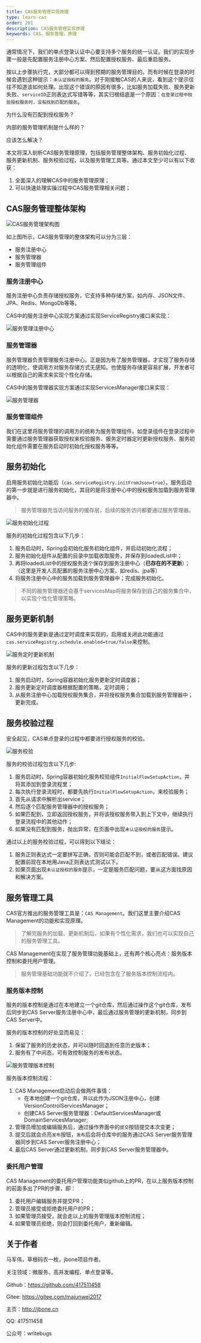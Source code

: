 ```yaml
---
title: CAS服务管理实现原理
type: learn-cas
order: 201
description: CAS服务管理实现原理
keywords: CAS，服务管理，原理
---
```


通常情况下，我们的单点登录认证中心要支持多个服务的统一认证。我们的实现步骤一般是先配置服务注册中心方案、然后配置授权服务、最后重启服务。

按以上步骤执行完，大部分都可以得到预期的服务管理目的。而有时候在登录的时候会遇到这种提示：`未认证授权的服务`。对于刚接触CAS的人来说，看到这个提示往往不知道该如何处理。出现这个错误的原因有很多，比如服务加载失败、服务更新失败、`serviceID`正则表达式写错等等，其实归根结底是一个原因：`在登录过程中校验授权服务时，没有找到匹配的服务`。

为什么没有匹配到授权服务？

内部的服务管理机制是什么样的？

应该怎么解决？

本文将深入剖析CAS服务管理原理，包括服务管理整体架构、服务初始化过程、服务更新机制、服务校验过程、以及服务管理工具等。通过本文至少可以有以下收获：

1. 全面深入的理解CAS中的服务管理原理；
2. 可以快速处理实操过程中CAS服务管理相关问题；

## CAS服务管理整体架构
![CAS服务管理架构图](images/service-management-architecture.png)

如上图所示，CAS服务管理的整体架构可以分为三层：
* 服务注册中心
* 服务管理器
* 服务管理组件

### 服务注册中心
服务注册中心负责存储授权服务，它支持多种存储方案，如内存、JSON文件、JPA、Redis、MongoDb等等。

CAS中的服务注册中心实现方案通过实现ServiceRegistry接口来实现：

![服务管理注册中心](images/service-management-serviceregistry.png)

### 服务管理器
服务管理器负责管理服务注册中心。正是因为有了服务管理器，才实现了服务存储的透明化，使调用方对服务存储方式无感知。也使服务存储更容易扩展，开发者可以根据自己的需求来实现个性化存储。

CAS中的服务管理器实现方案通过实现ServicesManager接口来实现：

![服务管理器](images/service-management-servicesmanager.png)

### 服务管理组件
我们在这里将服务管理的调用方的统称为服务管理组件。如登录组件在登录过程中需要通过服务管理器获取授权来校验服务、服务定时器定时更新授权服务、服务初始化组件需要在服务启动时初始化授权服务等等。

## 服务初始化
启用服务初始化功能后（`cas.serviceRegistry.initFromJson=true`），服务启动的第一步就是进行服务初始化，其目的是将注册中心中的授权服务加载到服务管理器中。

> 服务管理器充当访问服务的缓存层，后续的服务访问都要通过服务管理器。

![服务初始化过程](images/service-management-init.png)

服务的初始化过程包含以下几步：

1. 服务启动时，Spring会初始化服务初始化组件，并启动初始化流程；
2. 服务初始化组件从配置的目录中加载收取服务，并保存到loadedList中；
3. 再将loadedList中的授权服务逐个保存到服务注册中心（**已存在的不更新**）；（这里是开发人员配置的服务注册中心方案，如redis、jpa等）
4. 将服务注册中心中的服务加载到服务管理器中；完成服务初始化。

> 不同的服务管理器还会基于servicesMap将服务保存到自己的服务集合中，以实现个性化管理策略。

## 服务更新机制
CAS中的服务更新是通过定时调度来实现的，启用或关闭此功能通过`cas.serviceRegistry.schedule.enabled=true/false`来控制。

![服务定时更新机制](images/service-management-update.png)

服务的更新过程包含以下几步：

1. 服务启动时，Spring容器初始化服务更新定时调度器；
2. 服务更新定时调度器根据配置的策略，定时调用；
3. 从服务注册中心加载授权服务集合，并将授权服务集合加载到服务管理器中；更新完成。

## 服务校验过程
安全起见，CAS单点登录的过程中都要进行授权服务的校验。

![服务校验](images/service-management-match.png)

服务的校验过程包含以下几步:

1. 服务启动时，Spring容器初始化服务校验组件`InitialFlowSetupAction`，并将其添加到登录流程里；
2. 每次执行登录流程时，都要先执行`InitialFlowSetupAction`，来校验服务；
3. 首先从请求中解析出service；
4. 然后逐个匹配服务管理器中的授权服务；
5. 如果匹配到，立即返回授权服务，并将该授权服务带入到上下文中，继续执行登录流程中的其他动作；
6. 如果没有匹配到服务，抛出异常，在页面中出现`未认证授权的服务`提示。

通过以上的服务校验过程，可以得到以下结论：
1. 服务正则表达式一定要拼写正确，否则可能会匹配不到，或者匹配错误。建议配置前现在本地用Java正则表达式测试以下。
2. 如果页面出现`未认证授权的服务`提示，一定是服务匹配问题，要从这方面找原因和解决方案。

## 服务管理工具
CAS官方推出的服务管理工具是：`CAS Management`。我们这里主要介绍CAS Management的功能和实现原理。

>了解完服务的加载、更新机制后，如果有个性化需求，我们也可以实现自己的服务管理工具。

CAS Management在实现了服务管理功能基础上，还有两个核心亮点：服务版本控制和委托用户管理。

> 服务管理基础功能就不介绍了，已经包含在了服务版本控制流程内。

### 服务版本控制
服务的版本控制是通过在本地建立一个git仓库，然后通过操作这个git仓库，发布后同步到CAS Server服务注册中心中，最后通过服务管理的更新机制，同步到CAS Server中。

服务的版本控制的好处显而易见：

1. 保留了服务的历史状态，并可以随时回退到任意历史版本；
2. 服务有了中间态，可有效控制服务的发布状态。

![服务管理版本控制](images/service-management-versioncontrol.png)

服务版本控制流程：

1. CAS Management启动后会做两件事情：
    * 在本地创建一个git仓库，并以此作为JSON注册中心，创建VersionControlServicesManager；
    * 创建CAS Server服务管理器：DefaultServicesManager或DomainServicesManager;
2. 管理员增加或编辑服务后，通过操作界面中的`提交`按钮提交本次变更；
3. 提交后就会点亮`发布`按钮，`发布`后会将仓库中的服务通过CAS Server服务管理器同步到CAS Server服务注册中心；
4. 最后CAS Server通过更新机制，同步到CAS Server服务管理器中。

### 委托用户管理
CAS Management的委托用户管理功能类似github上的PR，在以上服务版本控制的前面多出了PR的步骤，即：

1. 委托用户编辑服务并提交PR；
2. 管理员接受或拒绝委托用户的PR；
3. 如果管理员接受，就会走以上的服务管理版本控制流程；
4. 如果管理员拒绝，则会打回到委托用户，重新编辑。

## 关于作者
马军伟，草根码农一枚，jbone项目作者。

关注领域：微服务、高并发编程、单点登录等。

Github：https://github.com/417511458

Gitee: https://gitee.com/majunwei2017

主页：http://jbone.cn

QQ: 417511458

公众号：writebugs



